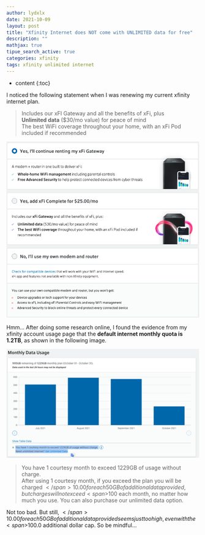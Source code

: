 ```yaml
---
author: lydxlx
date: 2021-10-09
layout: post
title: "Xfinity Internet does NOT come with UNLIMITED data for free"
description: ""
mathjax: true
tipue_search_active: true
categories: xfinity
tags: xfinity unlimited internet
---
```


* content
{:toc}

I noticed the following statement when I was renewing my current xfinity internet plan.

> Includes our xFI Gateway and all the benefits of xFi, plus  
> **Unlimited data** ($30/mo value) for peace of mind  
> The best WiFi coverage throughout your home, with an xFi Pod included if recommended

![](/images/2021-10-09_01.png)

Hmm... After doing some research online, I found the evidence from my xfinity account usage page that the **default internet monthly quota is 1.2TB**, as shown in the following image.

![](/images/2021-10-09_02.png)

> You have 1 courtesy month to exceed 1229GB of usage without charge.  
> After using 1 courtesy month, if you exceed the plan you will be charged <span>$</span>10.00 for each 50GB of additional data provided, but charges will not exceed <span>$</span>100 each month, no matter how much you use. You can also purchase our unlimited data option.

Not too bad. But still, <span>$</span>10.00 for each 50GB of additional data provided seems just too high, even with the <span>$</span>100.0 additional dollar cap. So be mindful...
